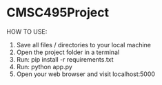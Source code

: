 # CMSC495Project

HOW TO USE:
1. Save all files / directories to your local machine
2. Open the project folder in a terminal
3. Run: pip install -r requirements.txt
4. Run: python app.py
5. Open your web browser and visit localhost:5000
